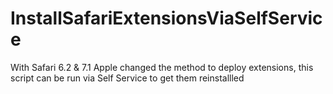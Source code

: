 InstallSafariExtensionsViaSelfService
=====================================

With Safari 6.2 &amp; 7.1 Apple changed the method to deploy extensions, this script can be run via Self Service to get them reinstallled
